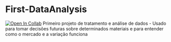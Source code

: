 # First-DataAnalysis
[![Open In Collab](https://colab.research.google.com/assets/colab-badge.svg)](https://colab.research.google.com/github/Naereen/badges)
Primeiro projeto de tratamento e análise de dados - Usado para tomar decisões futuras sobre determinados materiais e para entender como o mercado e a variação funciona
